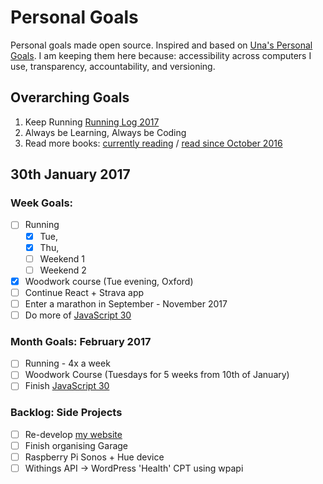 Personal Goals
==============

Personal goals made open source. Inspired and based on [Una's Personal Goals](https://github.com/una/personal-goals). I am keeping them here because: accessibility across computers I use, transparency, accountability, and versioning.

## Overarching Goals
1. Keep Running [Running Log 2017](/running/running-2017.md)
2. Always be Learning, Always be Coding
3. Read more books: [currently reading](/books/books-in-progress.md) / [read since October 2016](/books/books-read.md)

## 30th January 2017

### Week Goals:
- [ ] Running
  - [x] Tue,
  - [x] Thu,
  - [ ] Weekend 1
  - [ ] Weekend 2
- [x] Woodwork course (Tue evening, Oxford)
- [ ] Continue React + Strava app
- [ ] Enter a marathon in September - November 2017
- [ ] Do more of [JavaScript 30](https://javascript30.com/)

### Month Goals: February 2017
- [ ] Running - 4x a week
- [ ] Woodwork Course (Tuesdays for 5 weeks from 10th of January)
- [ ] Finish [JavaScript 30](https://javascript30.com/)

### Backlog: Side Projects
- [ ] Re-develop [my website](https://big-andy.co.uk)
- [ ] Finish organising Garage
- [ ] Raspberry Pi Sonos + Hue device
- [ ] Withings API -> WordPress 'Health' CPT using wpapi
